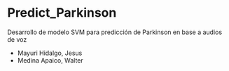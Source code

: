 # Predict_Parkinson
Desarrollo de modelo SVM para predicción de Parkinson en base a audios de voz
- Mayuri Hidalgo, Jesus
- Medina Apaico, Walter
